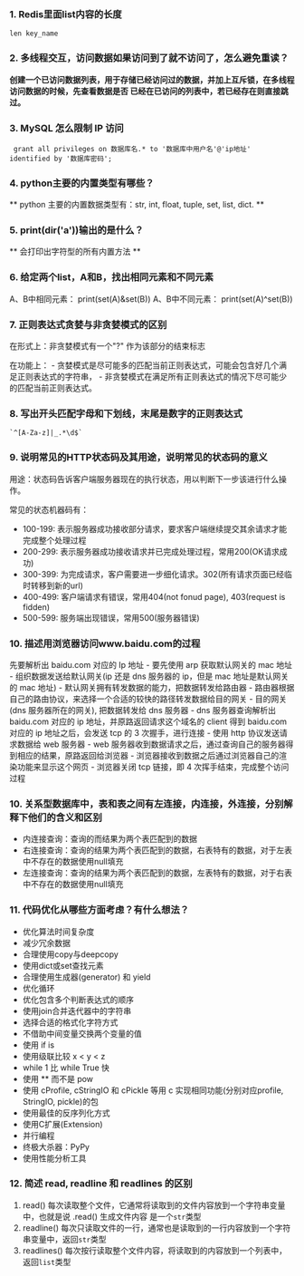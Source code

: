 ### 1. Redis里面list内容的长度

`len key_name`

### 2. 多线程交互，访问数据如果访问到了就不访问了，怎么避免重读？

**创建一个已访问数据列表，用于存储已经访问过的数据，并加上互斥锁，在多线程访问数据的时候，先查看数据是否
已经在已访问的列表中，若已经存在则直接跳过。**

### 3. MySQL 怎么限制 IP 访问

` grant all privileges on 数据库名.* to '数据库中用户名'@'ip地址' identified by '数据库密码';`

### 4. python主要的内置类型有哪些？

** python 主要的内置数据类型有：str, int, float, tuple, set, list, dict. **

### 5. print(dir('a'))输出的是什么？

** 会打印出字符型的所有内置方法 **

### 6. 给定两个list，A和B，找出相同元素和不同元素

A、B中相同元素： print(set(A)&set(B))
A、B中不同元素： print(set(A)^set(B))

### 7. 正则表达式贪婪与非贪婪模式的区别

在形式上：非贪婪模式有一个"?" 作为该部分的结束标志

在功能上：
	- 贪婪模式是尽可能多的匹配当前正则表达式，可能会包含好几个满足正则表达式的字符串，
    - 非贪婪模式在满足所有正则表达式的情况下尽可能少的匹配当前正则表达式。

### 8. 写出开头匹配字母和下划线，末尾是数字的正则表达式

    `^[A-Za-z]|_.*\d$`

### 9. 说明常见的HTTP状态码及其用途，说明常见的状态码的意义

用途：状态码告诉客户端服务器现在的执行状态，用以判断下一步该进行什么操作。

常见的状态机器码有：
- 100-199: 表示服务器成功接收部分请求，要求客户端继续提交其余请求才能完成整个处理过程
- 200-299: 表示服务器成功接收请求并已完成处理过程，常用200(OK请求成功)
- 300-399: 为完成请求，客户需要进一步细化请求。302(所有请求页面已经临时转移到新的url)
- 400-499: 客户端请求有错误，常用404(not fonud page), 403(request is fidden)
- 500-599: 服务端出现错误，常用500(服务器错误)

### 10. 描述用浏览器访问www.baidu.com的过程

先要解析出 baidu.com 对应的 Ip 地址
	- 要先使用 arp 获取默认网关的 mac 地址
	- 组织数据发送给默认网关(ip 还是 dns 服务器的 ip，但是 mac 地址是默认网关的 mac 地址)
	- 默认网关拥有转发数据的能力，把数据转发给路由器
	- 路由器根据自己的路由协议，来选择一个合适的较快的路径转发数据给目的网关
	- 目的网关(dns 服务器所在的网关), 把数据转发给 dns 服务器
	- dns 服务器查询解析出 baidu.com 对应的 ip 地址，并原路返回请求这个域名的 client
得到 baidu.com 对应的 ip 地址之后，会发送 tcp 的 3 次握手，进行连接
	- 使用 http 协议发送请求数据给 web 服务器
	- web 服务器收到数据请求之后，通过查询自己的服务器得到相应的结果，原路返回给浏览器
	- 浏览器接收到数据之后通过浏览器自己的渲染功能来显示这个网页
	- 浏览器关闭 tcp 链接，即 4 次挥手结束，完成整个访问过程

### 10. 关系型数据库中，表和表之间有左连接，内连接，外连接，分别解释下他们的含义和区别

- 内连接查询：查询的而结果为两个表匹配到的数据
- 右连接查询：查询的结果为两个表匹配到的数据，右表特有的数据，对于左表中不存在的数据使用null填充
- 左连接查询：查询的结果为两个表匹配到的数据，左表特有的数据，对于右表中不存在的数据使用null填充

### 11. 代码优化从哪些方面考虑？有什么想法？

- 优化算法时间复杂度
- 减少冗余数据
- 合理使用copy与deepcopy
- 使用dict或set查找元素
- 合理使用生成器(generator) 和 yield
- 优化循环
- 优化包含多个判断表达式的顺序
- 使用join合并迭代器中的字符串
- 选择合适的格式化字符方式
- 不借助中间变量交换两个变量的值
- 使用 if is
- 使用级联比较 x < y < z
- while 1 比 while True 快
- 使用 ** 而不是 pow
- 使用 cProfile, cStringIO 和 cPickle 等用 c 实现相同功能(分别对应profile, StringIO, pickle)的包
- 使用最佳的反序列化方式
- 使用C扩展(Extension)
- 并行编程
- 终极大杀器：PyPy
- 使用性能分析工具

### 12. 简述 read, readline 和 readlines 的区别

1. read() 每次读取整个文件，它通常将读取到的文件内容放到一个字符串变量中，也就是说 .read() 生成文件内容
是一个`str`类型
2. readline() 每次只读取文件的一行，通常也是读取到的一行内容放到一个字符串变量中，返回`str`类型
3. readlines() 每次按行读取整个文件内容，将读取到的内容放到一个列表中，返回`list`类型

